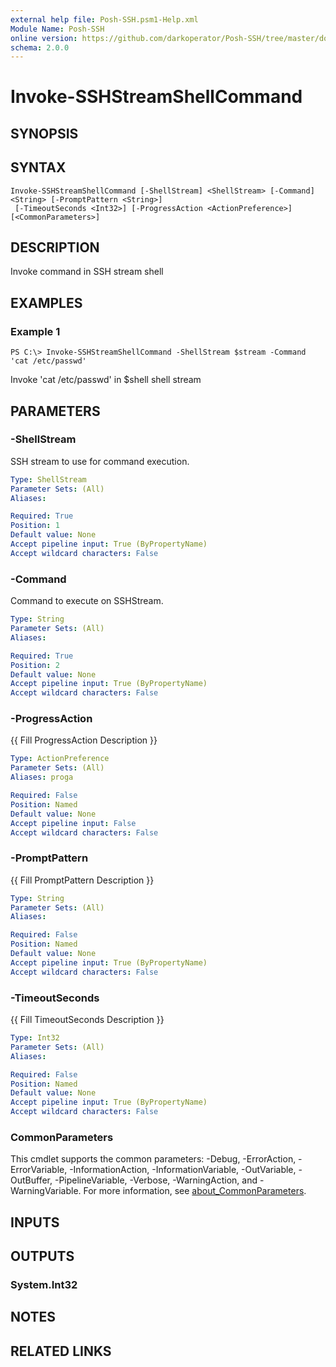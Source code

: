 ```yaml
---
external help file: Posh-SSH.psm1-Help.xml
Module Name: Posh-SSH
online version: https://github.com/darkoperator/Posh-SSH/tree/master/docs
schema: 2.0.0
---
```


# Invoke-SSHStreamShellCommand

## SYNOPSIS

## SYNTAX

```
Invoke-SSHStreamShellCommand [-ShellStream] <ShellStream> [-Command] <String> [-PromptPattern <String>]
 [-TimeoutSeconds <Int32>] [-ProgressAction <ActionPreference>] [<CommonParameters>]
```

## DESCRIPTION
Invoke command in SSH stream shell

## EXAMPLES

### Example 1
```
PS C:\> Invoke-SSHStreamShellCommand -ShellStream $stream -Command 'cat /etc/passwd'
```

Invoke 'cat /etc/passwd' in $shell shell stream

## PARAMETERS

### -ShellStream
SSH stream to use for command execution.

```yaml
Type: ShellStream
Parameter Sets: (All)
Aliases:

Required: True
Position: 1
Default value: None
Accept pipeline input: True (ByPropertyName)
Accept wildcard characters: False
```

### -Command
Command to execute on SSHStream.

```yaml
Type: String
Parameter Sets: (All)
Aliases:

Required: True
Position: 2
Default value: None
Accept pipeline input: True (ByPropertyName)
Accept wildcard characters: False
```

### -ProgressAction
{{ Fill ProgressAction Description }}

```yaml
Type: ActionPreference
Parameter Sets: (All)
Aliases: proga

Required: False
Position: Named
Default value: None
Accept pipeline input: False
Accept wildcard characters: False
```

### -PromptPattern
{{ Fill PromptPattern Description }}

```yaml
Type: String
Parameter Sets: (All)
Aliases:

Required: False
Position: Named
Default value: None
Accept pipeline input: True (ByPropertyName)
Accept wildcard characters: False
```

### -TimeoutSeconds
{{ Fill TimeoutSeconds Description }}

```yaml
Type: Int32
Parameter Sets: (All)
Aliases:

Required: False
Position: Named
Default value: None
Accept pipeline input: True (ByPropertyName)
Accept wildcard characters: False
```

### CommonParameters
This cmdlet supports the common parameters: -Debug, -ErrorAction, -ErrorVariable, -InformationAction, -InformationVariable, -OutVariable, -OutBuffer, -PipelineVariable, -Verbose, -WarningAction, and -WarningVariable. For more information, see [about_CommonParameters](http://go.microsoft.com/fwlink/?LinkID=113216).

## INPUTS

## OUTPUTS

### System.Int32
## NOTES

## RELATED LINKS
